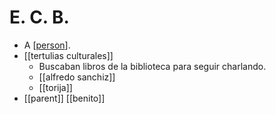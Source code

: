 # E. C. B.

- A [[person]].
- [[tertulias culturales]]
  - Buscaban libros de la biblioteca para seguir charlando.
  - [[alfredo sanchiz]]
  - [[torija]]
- [[parent]] [[benito]]



[//begin]: # "Autogenerated link references for markdown compatibility"
[person]: person "Person"
[//end]: # "Autogenerated link references"